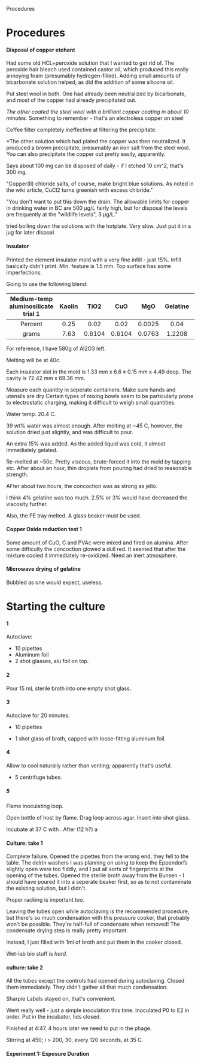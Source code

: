 Procedures

# Procedures

#### Disposal of copper etchant

Had some old HCL+peroxide solution that I wanted to get rid of. The peroxide hair bleach used contained castor oil, which produced this really annoying foam (presumably hydrogen-filled). Adding small amounts of bicarbonate solution helped, as did the addition of some silicone oil.  

Put steel wool in both. One had already been neutralized by bicarbonate, and most of the copper had already precipitated out. 

*The other coated the steel wool with a brilliant copper coating in about 10 minutes.* Something to remember - that's an electroless copper on steel

Coffee filter completely ineffective at filtering the precipitate.

*The other solution which had plated the copper was then neutralized. 
It produced a brown precipitate, presumably an iron salt from the steel wool.
You can also precipitate the copper out pretty easily, apparently.

Says about 100 mg can be disposed of daily - if I etched 10 cm^2, that's 300 mg. 

"Copper(II) chloride salts, of course, make bright blue solutions. As noted in the wiki article, CuCl2 turns greenish with excess chloride."

"You don't want to put this down the drain. The allowable limits for copper in drinking water in BC are 500 µg/L fairly high, but for disposal the levels are frequently at the "wildlife levels", 3 µg/L." 

tried boiling down the solutions with the hotplate. Very slow. Just put it in a jug for later dispoal.

#### Insulator

Printed the element insulator mold with a very fine infill - just 15%. Infill basically didn't print. Min. feature is 1.5 mm. Top surface has some imperfections.

Going to use the following blend:

| **Medium-temp aluminosilicate trial 1** | **Kaolin** | **TiO2** | **CuO** | **MgO** | **Gelatine** | **Al2O3** | **Total solids** |
|:---------------------------------------:|:----------:|:--------:|:-------:|:-------:|:------------:|:---------:|:----------------:|
| Percent                                 | 0.25       | 0.02     | 0.02    | 0.0025  | 0.04         | 0.6675    |                  |
| grams                                   | 7.63       | 0.6104   | 0.6104  | 0.0763  | 1.2208       | 20.3721   | 30.52            |

For reference, I have 580g of Al2O3 left.

Melting will be at 40c. 

Each insulator slot in the mold is 1.33 mm x $6.6\pm0.15$ mm x 4.49 deep. The cavity is 72.42 mm x 69.36 mm. 

Measure each quantity in seperate containers.
Make sure hands and utensils are dry
Certain types of mixing bowls seem to be particularly prone to electrostatic charging, making it difficult to weigh small quantities.

Water temp. 20.4 C.

39 wt% water was almost enough. After melting at ~45 C, however, the solution dried just slightly, and was difficult to pour.

An extra 15% was added. As the added liquid was cold, it almost immediately gelated.

Re-melted at ~50c. Pretty viscous, brute-forced it into the mold by tapping etc.
After about an hour, thin droplets from pouring had dried to reasonable strength.

AFter about two hours, the concoction was as strong as jello.

I think 4% gelatine was too much. 2.5% or 3% would have decreased the viscosity further.

Also, the PE tray melted. A glass beaker must be used.

#### Copper Oxide reduction test 1

Some amount of CuO, C and PVAc were mixed and fired on alumina. After some difficulty the concoction glowed a dull red. It seemed that after the mixture cooled it immediately re-oxidized. Need an inert atmosphere.

#### Microwave drying of gelatine

Bubbled as one would expect, useless.

# Starting the culture

#### 1

Autoclave:

- 10 pipettes
- Aluminum foil
- 2 shot glasses, alu foil on top.

#### 2

Pour 15 mL sterile broth into one empty shot glass.

#### 3

Autoclave for 20 minutes:

- 10 pipettes

- 1 shot glass of broth, capped with loose-fitting aluminum foil.

#### 4

Allow to cool naturally rather than venting; apparently that's useful.

- 5 centrifuge tubes.

##### 5

Flame inoculating loop.

Open bottle of host by flame. Drag loop across agar. Insert into shot glass.

Incubate at 37 C with . After (12 h?) a 

#### Culture: take 1

Complete failure. Opened the pipettes from the wrong end, they fell to the table. The delrin washers I was planning on using to keep the Eppendorfs slightly open were too fiddly, and I put all sorts of fingerprints at the opening of the tubes. Opened the sterile broth away from the Bunsen - I should have poured it into a seperate beaker first, so as to not contaminate the existing solution, but I didn't. 

Proper racking is important too.

Leaving the tubes open while autoclaving is the recommended procedure, but there's so much condensation with this pressure cooker, that probably won't be possible. They're half-full of condensate when removed! The condensate drying step is really pretty important.

Instead, I just filled with 1ml of broth and put them in the cooker closed. 

Wet-lab bio stuff is *hard*.

#### culture: take 2

All the tubes except the controls had opened during autoclaving. Closed them immediately. They didn't gather all that much condensation.

Sharpie Labels stayed on, that's convenient.

Went really well - just a simple inoculation this time. Inoculated P0 to E2 in order. Put in the incubator, lids closed. 

Finished at 4:47. 4 hours later we need to put in the phage.

Stirring at 450; i > 200, 30, every 120 seconds, at 35 C.

#### Experiment 1: Exposure Duration
